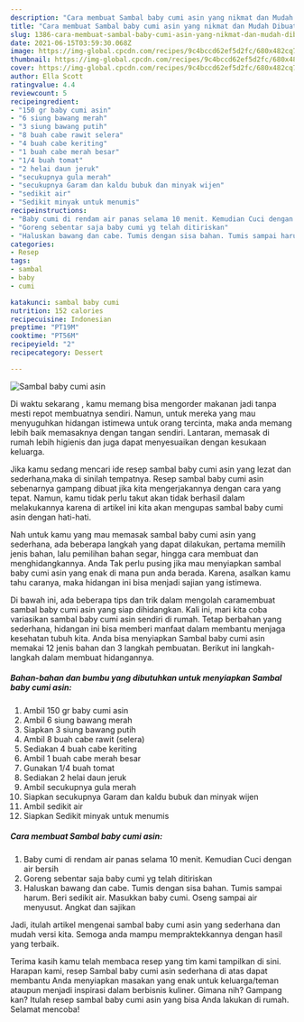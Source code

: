 ```yaml
---
description: "Cara membuat Sambal baby cumi asin yang nikmat dan Mudah Dibuat"
title: "Cara membuat Sambal baby cumi asin yang nikmat dan Mudah Dibuat"
slug: 1386-cara-membuat-sambal-baby-cumi-asin-yang-nikmat-dan-mudah-dibuat
date: 2021-06-15T03:59:30.068Z
image: https://img-global.cpcdn.com/recipes/9c4bccd62ef5d2fc/680x482cq70/sambal-baby-cumi-asin-foto-resep-utama.jpg
thumbnail: https://img-global.cpcdn.com/recipes/9c4bccd62ef5d2fc/680x482cq70/sambal-baby-cumi-asin-foto-resep-utama.jpg
cover: https://img-global.cpcdn.com/recipes/9c4bccd62ef5d2fc/680x482cq70/sambal-baby-cumi-asin-foto-resep-utama.jpg
author: Ella Scott
ratingvalue: 4.4
reviewcount: 5
recipeingredient:
- "150 gr baby cumi asin"
- "6 siung bawang merah"
- "3 siung bawang putih"
- "8 buah cabe rawit selera"
- "4 buah cabe keriting"
- "1 buah cabe merah besar"
- "1/4 buah tomat"
- "2 helai daun jeruk"
- "secukupnya gula merah"
- "secukupnya Garam dan kaldu bubuk dan minyak wijen"
- "sedikit air"
- "Sedikit minyak untuk menumis"
recipeinstructions:
- "Baby cumi di rendam air panas selama 10 menit. Kemudian Cuci dengan air bersih"
- "Goreng sebentar saja baby cumi yg telah ditiriskan"
- "Haluskan bawang dan cabe. Tumis dengan sisa bahan. Tumis sampai harum. Beri sedikit air. Masukkan baby cumi. Oseng sampai air menyusut. Angkat dan sajikan"
categories:
- Resep
tags:
- sambal
- baby
- cumi

katakunci: sambal baby cumi 
nutrition: 152 calories
recipecuisine: Indonesian
preptime: "PT19M"
cooktime: "PT56M"
recipeyield: "2"
recipecategory: Dessert

---
```



![Sambal baby cumi asin](https://img-global.cpcdn.com/recipes/9c4bccd62ef5d2fc/680x482cq70/sambal-baby-cumi-asin-foto-resep-utama.jpg)

Di waktu  sekarang , kamu memang bisa mengorder makanan jadi tanpa mesti repot membuatnya sendiri. Namun, untuk mereka yang mau menyuguhkan hidangan istimewa untuk orang tercinta, maka anda memang lebih baik memasaknya dengan tangan sendiri. Lantaran, memasak di rumah lebih higienis dan juga dapat menyesuaikan dengan kesukaan keluarga.

Jika kamu sedang mencari ide resep sambal baby cumi asin yang lezat dan sederhana,maka di sinilah tempatnya. Resep sambal baby cumi asin  sebenarnya gampang dibuat jika kita mengerjakannya dengan cara yang tepat. Namun, kamu tidak perlu takut akan tidak berhasil dalam melakukannya 
karena di artikel ini kita akan mengupas sambal baby cumi asin dengan hati-hati.  



Nah untuk kamu yang mau memasak sambal baby cumi asin yang sederhana, ada beberapa langkah yang dapat dilakukan, pertama memilih jenis bahan, lalu pemilihan bahan segar, hingga cara membuat dan menghidangkannya. Anda Tak perlu pusing jika mau menyiapkan sambal baby cumi asin yang enak di mana pun anda berada. Karena, asalkan kamu  tahu caranya, maka hidangan ini bisa menjadi sajian yang istimewa.

Di bawah ini, ada beberapa tips dan trik dalam mengolah caramembuat sambal baby cumi asin yang siap dihidangkan. Kali ini, mari kita coba variasikan sambal baby cumi asin sendiri di rumah. Tetap berbahan yang sederhana, hidangan ini bisa memberi manfaat dalam membantu menjaga kesehatan tubuh kita. Anda bisa menyiapkan Sambal baby cumi asin memakai 12 jenis bahan dan 3 langkah pembuatan. Berikut ini langkah-langkah dalam membuat hidangannya.

<!--inarticleads1-->

##### Bahan-bahan dan bumbu yang dibutuhkan untuk menyiapkan Sambal baby cumi asin:

1. Ambil 150 gr baby cumi asin
1. Ambil 6 siung bawang merah
1. Siapkan 3 siung bawang putih
1. Ambil 8 buah cabe rawit (selera)
1. Sediakan 4 buah cabe keriting
1. Ambil 1 buah cabe merah besar
1. Gunakan 1/4 buah tomat
1. Sediakan 2 helai daun jeruk
1. Ambil secukupnya gula merah
1. Siapkan secukupnya Garam dan kaldu bubuk dan minyak wijen
1. Ambil sedikit air
1. Siapkan Sedikit minyak untuk menumis




<!--inarticleads2-->

##### Cara membuat Sambal baby cumi asin:

1. Baby cumi di rendam air panas selama 10 menit. Kemudian Cuci dengan air bersih
1. Goreng sebentar saja baby cumi yg telah ditiriskan
1. Haluskan bawang dan cabe. Tumis dengan sisa bahan. Tumis sampai harum. Beri sedikit air. Masukkan baby cumi. Oseng sampai air menyusut. Angkat dan sajikan




Jadi, itulah artikel mengenai  sambal baby cumi asin  yang sederhana dan mudah versi kita. Semoga anda mampu mempraktekkannya dengan hasil yang terbaik. 

Terima kasih kamu telah membaca resep yang tim kami tampilkan di sini. Harapan kami, resep  Sambal baby cumi asin sederhana di atas dapat membantu Anda menyiapkan masakan yang enak untuk keluarga/teman ataupun menjadi inspirasi dalam berbisnis kuliner. Gimana nih? Gampang kan? Itulah resep sambal baby cumi asin yang bisa Anda lakukan di rumah. Selamat mencoba!

